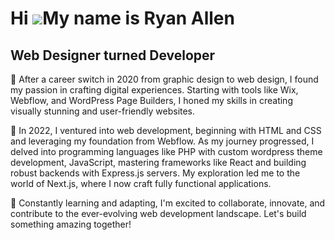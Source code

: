 Hi ![](https://user-images.githubusercontent.com/18350557/176309783-0785949b-9127-417c-8b55-ab5a4333674e.gif)My name is Ryan Allen
==================================================================================================================================

Web Designer turned Developer
-----------------------------

💼 After a career switch in 2020 from graphic design to web design, I found my passion in crafting digital experiences. Starting with tools like Wix, Webflow, and WordPress Page Builders, I honed my skills in creating visually stunning and user-friendly websites.

🚀 In 2022, I ventured into web development, beginning with HTML and CSS and leveraging my foundation from Webflow. As my journey progressed, I delved into programming languages like PHP with custom wordpress theme development, JavaScript, mastering frameworks like React and building robust backends with Express.js servers. My exploration led me to the world of Next.js, where I now craft fully functional applications.

🌱 Constantly learning and adapting, I'm excited to collaborate, innovate, and contribute to the ever-evolving web development landscape. Let's build something amazing together!
